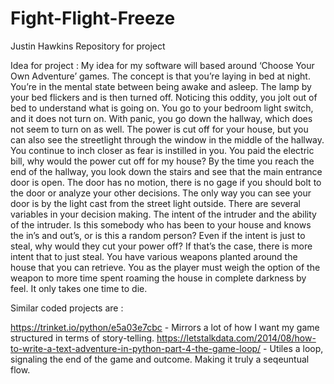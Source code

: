 # Fight-Flight-Freeze
Justin Hawkins Repository for project

Idea for project : 
My idea for my software will based around ‘Choose Your Own Adventure’ games. The concept is that you’re laying in bed at night. You’re in the mental state between being awake and asleep. The lamp by your bed flickers and is then turned off. Noticing this oddity, you jolt out of bed to understand what is going on. You go to your bedroom light switch, and it does not turn on. With panic, you go down the hallway, which does not seem to turn on as well. The power is cut off for your house, but you can also see the streetlight through the window in the middle of the hallway. You continue to inch closer as fear is instilled in you. You paid the electric bill, why would the power cut off for my house? By the time you reach the end of the hallway, you look down the stairs and see that the main entrance door is open. The door has no motion, there is no gage if you should bolt to the door or analyze your other decisions. The only way you can see your door is by the light cast from the street light outside. There are several variables in your decision making. The intent of the intruder and the ability of the intruder. Is this somebody who has been to your house and knows the in’s and out’s, or is this a random person? Even if the intent is just to steal, why would they cut your power off? If that’s the case, there is more intent that to just steal. You have various weapons planted around the house that you can retrieve. You as the player must weigh the option of the weapon to more time spent roaming the house in complete darkness by feel. It only takes one time to die. 

Similar coded projects are : 
  
https://trinket.io/python/e5a03e7cbc - Mirrors a lot of how I want my game structured in terms of story-telling.
https://letstalkdata.com/2014/08/how-to-write-a-text-adventure-in-python-part-4-the-game-loop/ - Utiles a loop, signaling the end of the game and outcome. Making it truly a seqeuntual flow.
